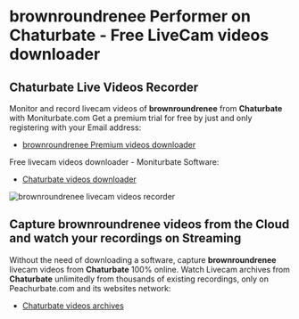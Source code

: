 # brownroundrenee Performer on Chaturbate - Free LiveCam videos downloader

## Chaturbate Live Videos Recorder

Monitor and record livecam videos of **brownroundrenee** from **Chaturbate** with Moniturbate.com
Get a premium trial for free by just and only registering with your Email address:
* [brownroundrenee Premium videos downloader](https://moniturbate.com/request-demo-licence-key.html)

Free livecam videos downloader - Moniturbate Software:
* [Chaturbate videos downloader](https://moniturbate.com/moniturbate-download-software.html)

![brownroundrenee livecam videos recorder](https://peachurnet.com/templates/moniturbate-software.png)


## Capture brownroundrenee videos from the Cloud and watch your recordings on Streaming

Without the need of downloading a software, capture **brownroundrenee** livecam videos from **Chaturbate** 100% online.
Watch Livecam archives from **Chaturbate** unlimitedly from thousands of existing recordings, only on Peachurbate.com and its websites network:
* [Chaturbate videos archives](https://peachurnet.com/)